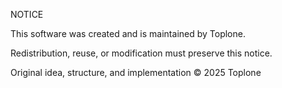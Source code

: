NOTICE

This software was created and is maintained by Toplone.

Redistribution, reuse, or modification must preserve this notice.

Original idea, structure, and implementation © 2025 Toplone
